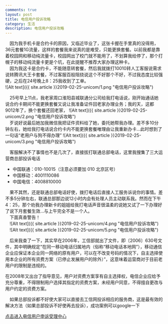 ```yaml
---
comments: true
layout: post
title: 电信用户投诉攻略
category: 生活
description: 电信用户投诉攻略
---
```


&emsp;因为我手机卡是合约卡的原因，又临近毕业了，这张卡握在手里真的没得用，36元套餐1G流量，这样的套餐我来说真的是难受，只能更换套餐。以前我都是靠着校园网和移动纯流量卡，校园网出了校门就不能用了，不划算我给停了，那个打幌子的移动纯流量卡更是个坑，在此提醒不推荐大家办理这种卡。  
&emsp;因为我这卡是合约卡，不能随意转套餐，然后我就拨打10010转人工客服说需求说转腾讯大王卡套餐，不过客服百般阻挠说这个不好那个不好，不过我态度比较强硬，之后在24号晚上8：25我收到了工单。  
![Alt text]({{ site.article }}2019-02-25-unicom/1.png "电信用户投诉攻略")  

&emsp;25号早上11点，我老家周口淮阳县城联通分公司给我打电话说，刚开始通话她说合约卡期间不能更换套餐又说让我准备证件回老家办理业务；我的天，这都9012年了，换个套餐还回老家，
![Alt text]({{ site.article }}2019-02-25-unicom/2.png "电信用户投诉攻略")  
&emsp;歹说好说最后她加我微信我把证件资料给了她，委托她帮我办理。差不多10分钟左右，她给我打电话说合约卡内不能更换套餐唯理由让我重新办卡...此时想到了一句话“老用户与狗不得办理”
![Alt text]({{ site.article }}2019-02-25-unicom/3.png "电信用户投诉攻略") 

&emsp;客服解决不了事情也不是几次了，直接拔打联通总部电话，这里我搜集了三大运营商总部投诉电话  
 * 中国联通：010-10015（注意必须要加 010 北京区号）
 * 中国移动：4001110086
 * 中国电信：4008810000  

&emsp;果不其然，还是联通总部电话好使，拨打电话后直接人工服务诉说你的事情。差不多5分钟左右，联通总部那边说12小时内会有处理人员主动联系我。然而在下午4：25，那个劝我办理新卡的姐姐给我打电话声音很温柔的说她又试了一下办理好了说下月套餐生效...与上午完全不是一个人。  
&emsp;下面真香警告！  
&emsp;![Alt text]({{ site.article }}2019-02-25-unicom/4.png "电信用户投诉攻略") 
&emsp;![Alt text]({{ site.article }}2019-02-25-unicom/5.png "电信用户投诉攻略") 

&emsp;后来我查了一下，其实早在2006年，工信部就出了文件，即〔2006〕630号文件，其中明确规定“在同一移动电话归属地内（俗称“移动电话本地网”），移动通信企业应保证本企业同一网络的原有用户，可以在不改变号码的情况下，自主选择使用本企业的所有资费方案（已停止发展用户的除外）”，这意味着运营商对于目前老用户的限制是违规的。

在2008年又出台了指导意见，用户对资费方案享有自主选择权，电信企业应给予充分尊重，不得限制用户选择其指定的资费方案，未经用户同意，不得擅自更改与用户约定的资费方案。

&emsp;如果总部投诉都不好使大家可以直接去工信网投诉相应的服务商，这是最有效的解决方法（如果总部投诉不好使再去投诉），成功案例可以google一下

[点击进入电信用户申诉受理中心][1]


[1]: http://www.chinatcc.gov.cn/cms/shensus/